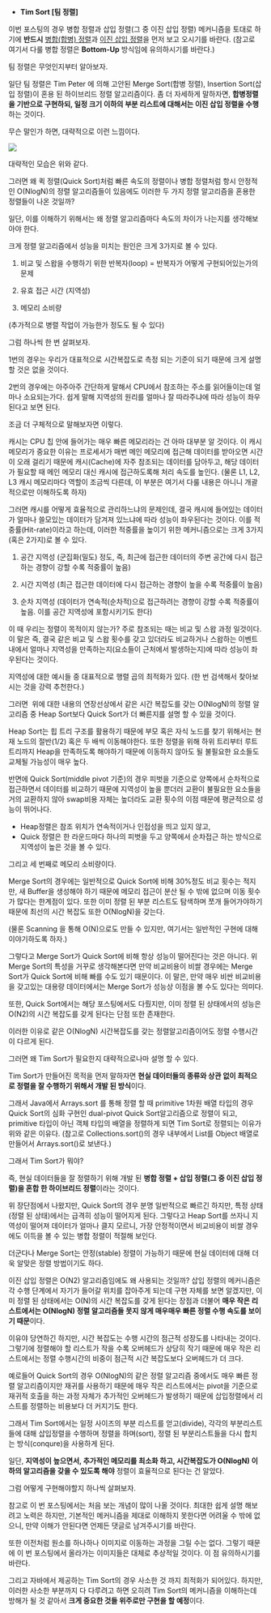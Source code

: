 -   **Tim Sort [팀 정렬]**

이번 포스팅의 경우 병합 정렬과 삽입 정렬(그 중 이진 삽입 정렬) 메커니즘을 토대로 하기에 **반드시** [병합(합병) 정렬](https://st-lab.tistory.com/233)과 [이진 삽입 정렬](https://st-lab.tistory.com/262)을 먼저 보고 오시기를 바란다. (참고로 여기서 다룰 병합 정렬은 **Bottom-Up** 방식임에 유의하시기를 바란다.)

팀 정렬은 무엇인지부터 알아보자.

일단 팀 정렬은 Tim Peter 에 의해 고안된 Merge Sort(합병 정렬), Insertion Sort(삽입 정렬)이 혼용 된 하이브리드 정렬 알고리즘이다. 좀 더 자세하게 말하자면, **합병정렬을 기반으로 구현하되, 일정 크기 이하의 부분 리스트에 대해서는 이진 삽입 정렬을 수행**하는 것이다.

무슨 말인가 하면, 대략적으로 이런 느낌이다.

![](https://blog.kakaocdn.net/dn/bR8eeA/btritM49vug/YUVXe5YNKnA5u9jt8if1VK/img.png)

대략적인 모습은 위와 같다.

그러면 왜 퀵 정렬(Quick Sort)처럼 빠른 속도의 정렬이나 병합 정렬처럼 항시 안정적인 O(NlogN)의 정렬 알고리즘들이 있음에도 이러한 두 가지 정렬 알고리즘을 혼용한 정렬들이 나온 것일까?

일단, 이를 이해하기 위해서는 왜 정렬 알고리즘마다 속도의 차이가 나는지를 생각해보아야 한다.

크게 정렬 알고리즘에서 성능을 미치는 원인은 크게 3가지로 볼 수 있다.

1. 비교 및 스왑을 수행하기 위한 반복자(loop) = 반복자가 어떻게 구현되어있는가의 문제

2. 유효 접근 시간 (지역성)

3. 메모리 소비량

(추가적으로 병렬 작업이 가능한가 정도도 될 수 있다)

그럼 하나씩 한 번 살펴보자.

1번의 경우는 우리가 대표적으로 시간복잡도로 측정 되는 기준이 되기 때문에 크게 설명 할 것은 없을 것이다.

2번의 경우에는 아주아주 간단하게 말해서 CPU에서 참조하는 주소를 읽어들이는데 얼마나 소요되는가다. 쉽게 말해 지역성의 원리를 얼마나 잘 따라주냐에 따라 성능이 좌우된다고 보면 된다.

조금 더 구체적으로 말해보자면 이렇다.

캐시는 CPU 칩 안에 들어가는 매우 빠른 메모리라는 건 아마 대부분 알 것이다. 이 캐시 메모리가 중요한 이유는 프로세서가 매번 메인 메모리에 접근해 데이터를 받아오면 시간이 오래 걸리기 때문에 캐시(Cache)에 자주 참조되는 데이터를 담아두고, 해당 데이터가 필요할 때 메인 메모리 대신 캐시에 접근하도록해 처리 속도를 높인다. (물론 L1, L2, L3 캐시 메모리마다 역할이 조금씩 다른데, 이 부분은 여기서 다룰 내용은 아니니 개괄적으로만 이해하도록 하자)

그러면 캐시를 어떻게 효율적으로 관리하느냐의 문제인데, 결국 캐시에 들어있는 데이터가 얼마나 쓸모있는 데이터가 담겨져 있느냐에 따라 성능이 좌우된다는 것이다. 이를 적중률(Hit-rate)이라고 하는데, 이러한 적중률을 높이기 위한 메커니즘으로는 크게 3가지(혹은 2가지)로 볼 수 있다.

1) 공간 지역성 (군집화(밀도) 정도, 즉, 최근에 접근한 데이터의 주변 공간에 다시 접근하는 경향이 강할 수록 적중률이 높음)

2) 시간 지역성 (최근 접근한 데이터에 다시 접근하는 경향이 높을 수록 적중률이 높음)

3) 순차 지역성 (데이터가 연속적(순차적)으로 접근하려는 경향이 강할 수록 적중률이 높음. 이를 공간 지역성에 포함시키기도 한다)

이 때 우리는 정렬이 목적이지 않는가? 주로 참조되는 때는 비교 및 스왑 과정 일것이다. 이 말은 즉, 결국 같은 비교 및 스왑 횟수를 갖고 있더라도 비교하거나 스왑하는 이벤트 내에서 얼마나 지역성을 만족하는지(요소들이 근처에서 발생하는지)에 따라 성능이 좌우된다는 것이다.

지역성에 대한 예시들 중 대표적으로 행렬 곱의 최적화가 있다. (한 번 검색해서 찾아보시는 것을 강력 추천한다.)

그러면  위에 대한 내용의 연장선상에서 같은 시간 복잡도를 갖는 O(NlogN)의 정렬 알고리즘 중 Heap Sort보다 Quick Sort가 더 빠른지를 설명 할 수 있을 것이다.

Heap Sort는 힙 트리 구조를 활용하기 때문에 부모 혹은 자식 노드를 찾기 위해서는 현재 노드의 절반(1/2) 혹은 두 배씩 이동해야한다. 또한 정렬을 위해 하위 트리부터 루트 트리까지 Heap을 만족하도록 해야하기 때문에 이동하지 않아도 될 불필요한 요소들도 교체될 가능성이 매우 높다.

반면에 Quick Sort(middle pivot 기준)의 경우 피벗을 기준으로 양쪽에서 순차적으로 접근하면서 데이터를 비교하기 때문에 지역성이 높을 뿐더러 교환이 불필요한 요소들을 거의 교환하지 않아 swap비용 자체는 높더라도 교환 횟수의 이점 때문에 평균적으로 성능이 뛰어나다.

-  Heap정렬은 참조 위치가 연속적이거나 인접성을 띄고 있지 않고, 
- Quick 정렬은 한 라운드마다 하나의 피벗을 두고 양쪽에서 순차접근 하는 방식으로 지역성이 높은 것을 볼 수 있다.

그리고 세 번째로 메모리 소비량이다.

Merge Sort의 경우에는 일반적으로 Quick Sort에 비해 30%정도 비교 횟수는 적지만, 새 Buffer을 생성해야 하기 때문에 메모리 접근이 분산 될 수 밖에 없으며 이동 횟수가 많다는 한계점이 있다. 또한 이미 정렬 된 부분 리스트도 탐색하며 쪼개 들어가야하기 때문에 최선의 시간 복잡도 또한 O(NlogN)을 갖는다.

(물론 Scanning 을 통해 O(N)으로도 만들 수 있지만, 여기서는 일반적인 구현에 대해 이야기하도록 하자.)

그렇다고 Merge Sort가 Quick Sort에 비해 항상 성능이 떨어진다는 것은 아니다. 위 Merge Sort의 특성을 거꾸로 생각해본다면 만약 비교비용이 비쌀 경우에는 Merge Sort가 Quick Sort에 비해 빠를 수도 있기 때문이다. 이 말은, 만약 매우 비싼 비교비용을 갖고있는 대용량 데이터에서는 Merge Sort가 성능상 이점을 볼 수도 있다는 의미다.

또한, Quick Sort에서는 해당 포스팅에서도 다뤘지만, 이미 정렬 된 상태에서의 성능은 O(N2)의 시간 복잡도를 갖게 된다는 단점 또한 존재한다.

이러한 이유로 같은 O(NlogN) 시간복잡도를 갖는 정렬알고리즘이어도 정렬 수행시간이 다르게 된다.

그러면 왜 Tim Sort가 필요한지 대략적으로나마 설명 할 수 있다.

Tim Sort가 만들어진 목적을 먼저 말하자면 **현실 데이터들의 종류와 상관 없이 최적으로 정렬을 잘 수행하기 위해서 개발 된 방식**이다.

그래서 Java에서 Arrays.sort 를 통해 정렬 할 때 primitive 1차원 배열 타입의 경우 Quick Sort의 심화 구현인 dual-pivot Quick Sort알고리즘으로 정렬이 되고, primitive 타입이 아닌 객체 타입의 배열을 정렬하게 되면 Tim Sort로 정렬되는 이유가 위와 같은 이유다. (참고로 Collections.sort()의 경우 내부에서 List를 Object 배열로 만들어서 Arrays.sort()로 보낸다.)

그래서 Tim Sort가 뭐야?

즉, 현실 데이터들을 잘 정렬하기 위해 개발 된 **병합 정렬 + 삽입 정렬(그 중 이진 삽입 정렬)을 혼합 한 하이브리드 정렬**이라는 것이다.

위 장단점에서 나왔지만, Quick Sort의 경우 분명 일반적으로 빠르긴 하지만, 특정 상태(정렬 된 상태)에서는 급격히 성능이 떨어지게 된다. 그렇다고 Heap Sort를 쓰자니 지역성이 떨어져 데이터가 얼마나 클지 모르니, 가장 안정적이면서 비교비용이 비쌀 경우에도 이득을 볼 수 있는 병합 정렬이 적절해 보인다.

더군다나 Merge Sort는 안정(stable) 정렬이 가능하기 때문에 현실 데이터에 대해 더욱 알맞은 정렬 방법이기도 하다.

이진 삽입 정렬은 O(N2) 알고리즘임에도 왜 사용되는 것일까? 삽입 정렬의 메커니즘은 각 수행 단계에서 자기가 들어갈 위치를 잡아주게 되는데 구현 자체를 보면 알겠지만, 이미 정렬 된 상태에서는 O(N)의 시간 복잡도를 갖게 된다는 장점과 더불어 **매우 작은 리스트에서는 O(NlogN) 정렬 알고리즘들 못지 않게 매우매우 빠른 정렬 수행 속도를 보이기 때문**이다.

이유야 당연하긴 하지만, 시간 복잡도는 수행 시간의 점근적 성장도를 나타내는 것이다. 그렇기에 정렬해야 할 리스트가 작을 수록 오버헤드가 상당히 작기 때문에 매우 작은 리스트에서는 정렬 수행시간의 비중이 점근적 시간 복잡도보다 오버헤드가 더 크다.

예로들어 Quick Sort의 경우 O(NlogN)의 같은 정렬 알고리즘 중에서도 매우 빠른 정렬 알고리즘이지만 재귀를 사용하기 때문에 매우 작은 리스트에서는 pivot을 기준으로 재귀적 호출을 하는 과정 자체가 추가적인 오버헤드가 발생하기 때문에 삽입정렬에서 리스트를 정렬하는 비용보다 더 커지기도 한다.

그래서 Tim Sort에서는 일정 사이즈의 부분 리스트를 얻고(divide), 각각의 부분리스트들에 대해 삽입정렬을 수행하며 정렬을 하며(sort), 정렬 된 부분리스트들을 다시 합치는 방식(conqure)을 사용하게 된다.

일단, **지역성이 높으면서, 추가적인 메모리를 최소화 하고, 시간복잡도가 O(NlogN) 이하의 알고리즘을 갖을 수 있도록 해야** 정렬이 효율적으로 된다는 건 알았다.

그럼 어떻게 구현해야할지 하나씩 살펴보자.

참고로 이 번 포스팅에서는 처음 보는 개념이 많이 나올 것이다. 최대한 쉽게 설명 해보려고 노력은 하지만, 기본적인 메커니즘을 제대로 이해하지 못한다면 어려울 수 밖에 없으니, 만약 이해가 안된다면 언제든 댓글로 남겨주시기를 바란다.

또한 이전처럼 원소를 하나하나 이미지로 이동하는 과정을 그릴 수는 없다. 그렇기 때문에 이 번 포스팅에서 올라가는 이미지들은 대체로 추상적일 것이다. 이 점 유의하시기를 바란다.

그리고 자바에서 제공하는 Tim Sort의 경우 사소한 것 까지 최적화가 되어있다. 하지만, 이러한 사소한 부분까지 다 다루려고 하면 오히려 Tim Sort의 메커니즘을 이해하는데 방해가 될 것 같아서 **크게 중요한 것들 위주로만 구현을 할 예정**이다.